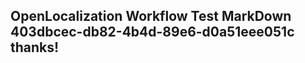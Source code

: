 <properties
ms.topic="hero-topic"
ms.test1="hero-topic"
ms.test2="test"/>


## OpenLocalization Workflow Test MarkDown 403dbcec-db82-4b4d-89e6-d0a51eee051c thanks!



<!--HONumber=Aug16_HO3-->


